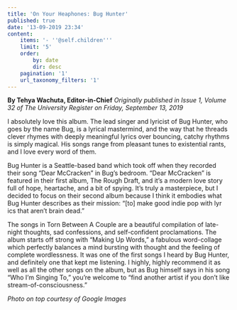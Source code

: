 ```yaml
---
title: 'On Your Heaphones: Bug Hunter'
published: true
date: '13-09-2019 23:34'
content:
    items: '- ''@self.children'''
    limit: '5'
    order:
        by: date
        dir: desc
    pagination: '1'
    url_taxonomy_filters: '1'
---
```


**By Tehya Wachuta, Editor-in-Chief** _Originally published in Issue 1, Volume 32 of The University Register on Friday, September 13, 2019_ 

I absolutely love this album. The lead singer and lyricist of Bug Hunter, who goes by the name Bug, is a lyrical mastermind, and the way that he threads clever rhymes with deeply meaningful lyrics over bouncing, catchy rhythms is simply magical. His songs range from pleasant tunes to existential rants, and I love every word of them. 

Bug Hunter is a Seattle-based band which took off when they recorded their song “Dear McCracken” in Bug’s bedroom. “Dear McCracken” is featured in their first album, The Rough Draft, and it’s a modern love story full of hope, heartache, and a bit of spying. It’s truly a masterpiece, but I decided to focus on their second album because I think it embodies what Bug Hunter describes as their mission: “[to] make good indie pop with lyr ics that aren’t brain dead.” 

The songs in Torn Between A Couple are a beautiful compilation of late-night thoughts, sad confessions, and self-confident proclamations. The album starts off strong with “Making Up Words,” a fabulous word-collage which perfectly balances a mind bursting with thought and the feeling of complete wordlessness. It was one of the first songs I heard by Bug Hunter, and definitely one that kept me listening. I highly, highly recommend it as well as all the other songs on the album, but as Bug himself says in his song “Who I’m Singing To,” you’re welcome to “find another artist if you don’t like stream-of-consciousness.”

_Photo on top courtesy of Google Images_